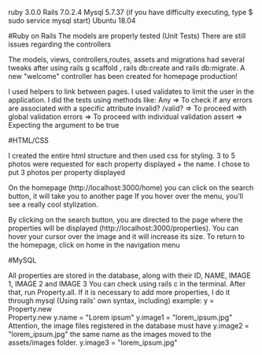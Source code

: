 ruby 3.0.0
Rails 7.0.2.4
Mysql 5.7.37 (if you have difficulty executing, type $ sudo service mysql start)
Ubuntu 18.04

#Ruby on Rails
The models are properly tested (Unit Tests)
There are still issues regarding the controllers

The models, views, controllers,routes, assets and migrations had several tweaks after using rails g scaffold , rails db:create and rails db:migrate.
A new "welcome" controller has been created for homepage production!

I used helpers to link between pages.
I used validates to limit the user in the application.
I did the tests using methods like:
Any => To check if any errors are associated with a specific attribute
invalid? /valid? => To proceed with global validation
errors => To proceed with individual validation
assert => Expecting the argument to be true

#HTML/CSS 

I created the entire html structure and then used css for styling.
3 to 5 photos were requested for each property displayed + the name. I chose to put 3 photos per property displayed

On the homepage (http://localhost:3000/home) you can click on the search button, it will take you to another page
If you hover over the menu, you'll see a really cool stylization.

By clicking on the search button, you are directed to the page where the properties will be displayed (http://localhost:3000/properties).
You can hover your cursor over the image and it will increase its size. 
To return to the homepage, click on home in the navigation menu

#MySQL 

All properties are stored in the database, along with their ID, NAME, IMAGE 1, IMAGE 2 and IMAGE 3
You can check using rails c in the terminal.
After that, run Property.all. 
If it is necessary to add more properties, I do it through mysql (Using rails' own syntax, including)
example: y = Property.new   
        Property.new 
        y.name = "Lorem ipsum"
        y.image1 = "lorem_ipsum.jpg"     Attention, the image files registered in the database must have 
        y.image2 = "lorem_ipsum.jpg"        the same name as the images moved to the assets/images folder.
        y.image3 = "lorem_ipsum.jpg"
        
        
